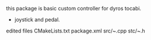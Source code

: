 this package is basic custom controller for dyros tocabi. 

+ joystick and pedal.

edited files
CMakeLists.txt
package.xml
src/~.cpp
stc/~.h
